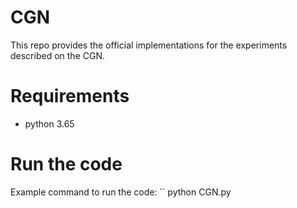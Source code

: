 # CGN
This repo provides the official implementations for the experiments described on the CGN.
# Requirements
* python 3.65
# Run the code
Example command to run the code: `` python CGN.py
